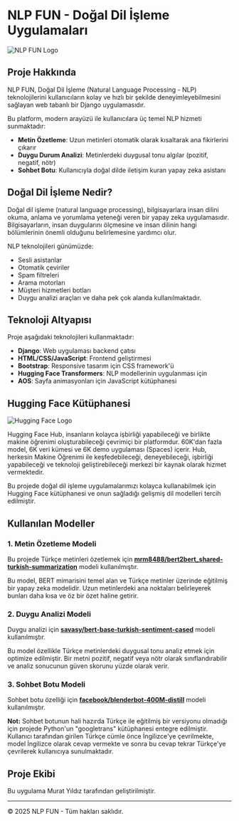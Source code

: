 # NLP FUN - Doğal Dil İşleme Uygulamaları

![NLP FUN Logo](https://static.vecteezy.com/system/resources/previews/008/505/801/non_2x/artificial-intelligence-robot-brain-logo-template-illustration-design-vector.jpg)

## Proje Hakkında
NLP FUN, Doğal Dil İşleme (Natural Language Processing - NLP) teknolojilerini kullanıcıların kolay ve hızlı bir şekilde deneyimleyebilmesini sağlayan web tabanlı bir Django uygulamasıdır. 

Bu platform, modern arayüzü ile kullanıcılara üç temel NLP hizmeti sunmaktadır:
- **Metin Özetleme**: Uzun metinleri otomatik olarak kısaltarak ana fikirlerini çıkarır
- **Duygu Durum Analizi**: Metinlerdeki duygusal tonu algılar (pozitif, negatif, nötr)
- **Sohbet Botu**: Kullanıcıyla doğal dilde iletişim kuran yapay zeka asistanı

## Doğal Dil İşleme Nedir?

Doğal dil işleme (natural language processing), bilgisayarlara insan dilini okuma, anlama ve yorumlama yeteneği veren bir yapay zeka uygulamasıdır. Bilgisayarların, insan duygularını ölçmesine ve insan dilinin hangi bölümlerinin önemli olduğunu belirlemesine yardımcı olur.

NLP teknolojileri günümüzde:
- Sesli asistanlar
- Otomatik çeviriler
- Spam filtreleri
- Arama motorları
- Müşteri hizmetleri botları
- Duygu analizi araçları
ve daha pek çok alanda kullanılmaktadır.

## Teknoloji Altyapısı

Proje aşağıdaki teknolojileri kullanmaktadır:
- **Django**: Web uygulaması backend çatısı
- **HTML/CSS/JavaScript**: Frontend geliştirmesi
- **Bootstrap**: Responsive tasarım için CSS framework'ü
- **Hugging Face Transformers**: NLP modellerinin uygulanması için
- **AOS**: Sayfa animasyonları için JavaScript kütüphanesi

## Hugging Face Kütüphanesi

![Hugging Face Logo](https://time-to-reinvent.com/wp-content/uploads/2022/02/rectangle_large_type_2_6b3d7a7cdfb3af98774ab76a8aa9ef03.png)

Hugging Face Hub, insanların kolayca işbirliği yapabileceği ve birlikte makine öğrenimi oluşturabileceği çevrimiçi bir platformdur. 60K'dan fazla model, 6K veri kümesi ve 6K demo uygulaması (Spaces) içerir. Hub, herkesin Makine Öğrenimi ile keşfedebileceği, deneyebileceği, işbirliği yapabileceği ve teknoloji geliştirebileceği merkezi bir kaynak olarak hizmet vermektedir.

Bu projede doğal dil işleme uygulamalarımızı kolayca kullanabilmek için Hugging Face kütüphanesi ve onun sağladığı gelişmiş dil modelleri tercih edilmiştir.

## Kullanılan Modeller

### 1. Metin Özetleme Modeli
Bu projede Türkçe metinleri özetlemek için **[mrm8488/bert2bert_shared-turkish-summarization](https://huggingface.co/mrm8488/bert2bert_shared-turkish-summarization)** modeli kullanılmıştır.

Bu model, BERT mimarisini temel alan ve Türkçe metinler üzerinde eğitilmiş bir yapay zeka modelidir. Uzun metinlerdeki ana noktaları belirleyerek bunları daha kısa ve öz bir özet haline getirir.

### 2. Duygu Analizi Modeli
Duygu analizi için **[savasy/bert-base-turkish-sentiment-cased](https://huggingface.co/savasy/bert-base-turkish-sentiment-cased)** modeli kullanılmıştır.

Bu model özellikle Türkçe metinlerdeki duygusal tonu analiz etmek için optimize edilmiştir. Bir metni pozitif, negatif veya nötr olarak sınıflandırabilir ve analiz sonucunun güven skorunu yüzde olarak verir.

### 3. Sohbet Botu Modeli
Sohbet botu özelliği için **[facebook/blenderbot-400M-distill](https://huggingface.co/facebook/blenderbot-400M-distill)** modeli kullanılmıştır.

**Not:** Sohbet botunun hali hazırda Türkçe ile eğitilmiş bir versiyonu olmadığı için projede Python'un "googletrans" kütüphanesi entegre edilmiştir. Kullanıcı tarafından girilen Türkçe cümle önce İngilizce'ye çevrilmekte, model İngilizce olarak cevap vermekte ve sonra bu cevap tekrar Türkçe'ye çevrilerek kullanıcıya sunulmaktadır.

## Proje Ekibi
Bu uygulama Murat Yıldız tarafından geliştirilmiştir.

---

© 2025 NLP FUN - Tüm hakları saklıdır.
